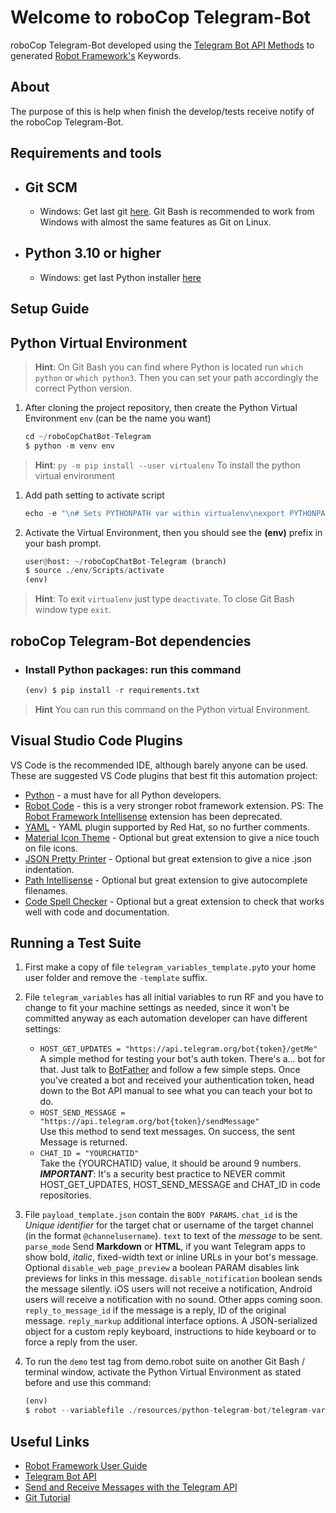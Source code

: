 # Welcome to roboCop Telegram-Bot

roboCop Telegram-Bot developed using the [Telegram Bot API Methods](https://core.telegram.org/api) to generated [Robot Framework's](https://robotframework.org/) Keywords.

## About

The purpose of this is help when finish the develop/tests receive notify of the roboCop Telegram-Bot.

## Requirements and tools

- ## Git SCM

  - Windows: Get last git [here](https://git-scm.com/download/win). Git Bash is recommended to work from Windows with almost the same features as Git on Linux.

- ## Python 3.10 or higher

  - Windows: get last Python installer [here](https://www.python.org/downloads/)

## Setup Guide

## Python Virtual Environment

> **Hint**: On Git Bash you can find where Python is located run `which python` or `which python3`. Then you can set your path accordingly the correct Python version.

1. After cloning the project repository, then create the Python Virtual Environment `env` (can be the name you want)

   ```python
   cd ~/roboCopChatBot-Telegram
   $ python -m venv env
   ```

> **Hint**: `py -m pip install --user virtualenv` To install the python virtual environment

1. Add path setting to activate script

   ```python
   echo -e "\n# Sets PYTHONPATH var within virtualenv\nexport PYTHONPATH=$(pwd)" >> ./env/Scripts/activate
   ```

1. Activate the Virtual Environment, then you should see the **(env)** prefix in your bash prompt.

   ```python
   user@host: ~/roboCopChatBot-Telegram (branch)
   $ source ./env/Scripts/activate 
   (env)

> **Hint**: To exit `virtualenv` just type `deactivate`. To close Git Bash window type `exit`.

## roboCop Telegram-Bot dependencies

- ### Install Python packages: run this command

  ```python
  (env) $ pip install -r requirements.txt
  ```

> **Hint** You can run this command on the Python virtual Environment.

## Visual Studio Code Plugins

VS Code is the recommended IDE, although barely anyone can be used.
These are suggested VS Code plugins that best fit this automation project:

- [Python](https://marketplace.visualstudio.com/items?itemName=ms-python.python) - a must have for all Python developers.
- [Robot Code](https://marketplace.visualstudio.com/items?itemName=d-biehl.robotcode) - this is a very stronger robot framework extension. PS: The [Robot Framework Intellisense](https://marketplace.visualstudio.com/items?itemName=TomiTurtiainen.rf-intellisense) extension has been deprecated.
- [YAML](https://marketplace.visualstudio.com/items?itemName=redhat.vscode-yaml) - YAML plugin supported by Red Hat, so no further comments.
- [Material Icon Theme](https://marketplace.visualstudio.com/items?itemName=PKief.material-icon-theme) - Optional but great extension to give a nice touch on file icons.
- [JSON Pretty Printer](https://marketplace.visualstudio.com/items?itemName=euskadi31.json-pretty-printer) - Optional but great extension to give a nice .json indentation.
- [Path Intellisense](https://marketplace.visualstudio.com/items?itemName=christian-kohler.path-intellisense) - Optional but great extension to give autocomplete filenames.
- [Code Spell Checker](https://marketplace.visualstudio.com/items?itemName=streetsidesoftware.code-spell-checker#:~:text=Open%20up%20VS%20Code%20and,and%20reload%20window%20to%20enable.) - Optional but a great extension to check that works well with code and documentation.

## Running a Test Suite

1. First make a copy of file `telegram_variables_template.py`to your home user folder and remove the `-template` suffix.
2. File `telegram_variables` has all initial variables to run RF and you have to change to fit your machine settings as needed, since it won't be committed anyway as each automation developer can have different settings:

   - `HOST_GET_UPDATES = "https://api.telegram.org/bot{token}/getMe"`  
      A simple method for testing your bot's auth token. There's a… bot for that. Just talk to [BotFather](https://t.me/botfather) and follow a few simple steps. Once you've created a bot and received your authentication token, head down to the Bot API manual to see what you can teach your bot to do.
   - `HOST_SEND_MESSAGE = "https://api.telegram.org/bot{token}/sendMessage"`  
      Use this method to send text messages. On success, the sent Message is returned.
   - `CHAT_ID = "YOURCHATID"`  
      Take the {YOURCHATID} value, it should be around 9 numbers. **_IMPORTANT_**: It's a security best practice to NEVER commit HOST_GET_UPDATES, HOST_SEND_MESSAGE and CHAT_ID in code repositories.

3. File `payload_template.json` contain the `BODY PARAMS`. `chat_id` is the _Unique_ _identifier_ for the target chat or username of the target channel (in the format `@channelusername`). `text` to text of the _message_ to be sent. `parse_mode` Send **Markdown** or **HTML**, if you want Telegram apps to show bold, _italic_, fixed-width text or inline URLs in your bot's message. Optional `disable_web_page_preview` a boolean PARAM disables link previews for links in this message. `disable_notification` boolean sends the message silently. iOS users will not receive a notification, Android users will receive a notification with no sound. Other apps coming soon. `reply_to_message_id` if the message is a reply, ID of the original message. `reply_markup` additional interface options. A JSON-serialized object for a custom reply keyboard, instructions to hide keyboard or to force a reply from the user.
4. To run the `demo` test tag from demo.robot suite on another Git Bash / terminal window, activate the Python Virtual Environment as stated before and use this command:

   ```python
   (env) 
   $ robot --variablefile ./resources/python-telegram-bot/telegram-variables/telegram_variables.py --loglevel DEBUG --outputdir results ./tests/demo.robot

## Useful Links

- [Robot Framework User Guide](http://robotframework.org/robotframework/latest/RobotFrameworkUserGuide.html)
- [Telegram Bot API](https://telegram-bot-sdk.readme.io/docs/getting-started)
- [Send and Receive Messages with the Telegram API](https://wk0.dev/posts/send-and-receive-messages-with-the-telegram-api)
- [Git Tutorial](https://testautomationu.applitools.com/git-tutorial/)

<!-- **Hint**: Markdown preview
`Ctrl+Shift+V` >
